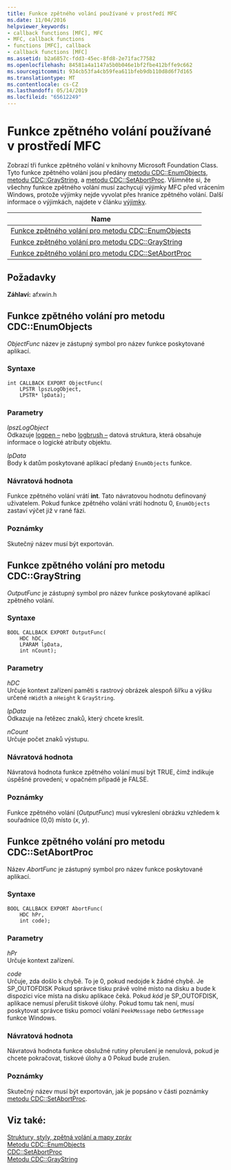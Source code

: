 ```yaml
---
title: Funkce zpětného volání používané v prostředí MFC
ms.date: 11/04/2016
helpviewer_keywords:
- callback functions [MFC], MFC
- MFC, callback functions
- functions [MFC], callback
- callback functions [MFC]
ms.assetid: b2a6857c-fdd3-45ec-8fd8-2e71fac77582
ms.openlocfilehash: 84581a4a1147a5b0b046e1bf2fbe412bffe9c662
ms.sourcegitcommit: 934cb53fa4cb59fea611bfeb9db110d8d6f7d165
ms.translationtype: MT
ms.contentlocale: cs-CZ
ms.lasthandoff: 05/14/2019
ms.locfileid: "65612249"
---
```

# <a name="callback-functions-used-by-mfc"></a>Funkce zpětného volání používané v prostředí MFC

Zobrazí tři funkce zpětného volání v knihovny Microsoft Foundation Class. Tyto funkce zpětného volání jsou předány [metodu CDC::EnumObjects](../../mfc/reference/cdc-class.md#enumobjects), [metodu CDC::GrayString](../../mfc/reference/cdc-class.md#graystring), a [metodu CDC::SetAbortProc](../../mfc/reference/cdc-class.md#setabortproc). Všimněte si, že všechny funkce zpětného volání musí zachycují výjimky MFC před vrácením Windows, protože výjimky nejde vyvolat přes hranice zpětného volání. Další informace o výjimkách, najdete v článku [výjimky](../../mfc/exception-handling-in-mfc.md).

|Name||
|----------|-----------------|
|[Funkce zpětného volání pro metodu CDC::EnumObjects](#enum_objects)||
|[Funkce zpětného volání pro metodu CDC::GrayString](#graystring)||
|[Funkce zpětného volání pro metodu CDC::SetAbortProc](#setabortproc)||

## <a name="requirements"></a>Požadavky

**Záhlaví:** afxwin.h

## <a name="enum_objects"></a> Funkce zpětného volání pro metodu CDC::EnumObjects

*ObjectFunc* název je zástupný symbol pro název funkce poskytované aplikací.

### <a name="syntax"></a>Syntaxe

```
int CALLBACK EXPORT ObjectFunc(
    LPSTR lpszLogObject,
    LPSTR* lpData);
```

### <a name="parameters"></a>Parametry

*lpszLogObject*<br/>
Odkazuje [logpen –](/windows/desktop/api/Wingdi/ns-wingdi-taglogpen) nebo [logbrush –](/windows/desktop/api/wingdi/ns-wingdi-taglogbrush) datová struktura, která obsahuje informace o logické atributy objektu.

*lpData*<br/>
Body k datům poskytované aplikací předaný `EnumObjects` funkce.

### <a name="return-value"></a>Návratová hodnota

Funkce zpětného volání vrátí **int**. Tato návratovou hodnotu definovaný uživatelem. Pokud funkce zpětného volání vrátí hodnotu 0, `EnumObjects` zastaví výčet již v rané fázi.

### <a name="remarks"></a>Poznámky

Skutečný název musí být exportován.

## <a name="graystring"></a>  Funkce zpětného volání pro metodu CDC::GrayString

*OutputFunc* je zástupný symbol pro název funkce poskytované aplikací zpětného volání.

### <a name="syntax"></a>Syntaxe

```
BOOL CALLBACK EXPORT OutputFunc(
    HDC hDC,
    LPARAM lpData,
    int nCount);
```

### <a name="parameters"></a>Parametry

*hDC*<br/>
Určuje kontext zařízení paměti s rastrový obrázek alespoň šířku a výšku určené `nWidth` a `nHeight` k `GrayString`.

*lpData*<br/>
Odkazuje na řetězec znaků, který chcete kreslit.

*nCount*<br/>
Určuje počet znaků výstupu.

### <a name="return-value"></a>Návratová hodnota

Návratová hodnota funkce zpětného volání musí být TRUE, čímž indikuje úspěšné provedení; v opačném případě je FALSE.

### <a name="remarks"></a>Poznámky

Funkce zpětného volání (*OutputFunc*) musí vykreslení obrázku vzhledem k souřadnice (0,0) místo (*x*, *y*).

## <a name="setabortproc"></a>  Funkce zpětného volání pro metodu CDC::SetAbortProc

Název *AbortFunc* je zástupný symbol pro název funkce poskytované aplikací.

### <a name="syntax"></a>Syntaxe

```
BOOL CALLBACK EXPORT AbortFunc(
    HDC hPr,
    int code);
```

### <a name="parameters"></a>Parametry

*hPr*<br/>
Určuje kontext zařízení.

*code*<br/>
Určuje, zda došlo k chybě. To je 0, pokud nedojde k žádné chybě. Je SP_OUTOFDISK Pokud správce tisku právě volné místo na disku a bude k dispozici více místa na disku aplikace čeká. Pokud *kód* je SP_OUTOFDISK, aplikace nemusí přerušit tiskové úlohy. Pokud tomu tak není, musí poskytovat správce tisku pomocí volání `PeekMessage` nebo `GetMessage` funkce Windows.

### <a name="return-value"></a>Návratová hodnota

Návratová hodnota funkce obslužné rutiny přerušení je nenulová, pokud je chcete pokračovat, tiskové úlohy a 0 Pokud bude zrušen.

### <a name="remarks"></a>Poznámky

Skutečný název musí být exportován, jak je popsáno v části poznámky [metodu CDC::SetAbortProc](../../mfc/reference/cdc-class.md#setabortproc).

## <a name="see-also"></a>Viz také:

[Struktury, styly, zpětná volání a mapy zpráv](structures-styles-callbacks-and-message-maps.md)<br/>
[Metodu CDC::EnumObjects](../../mfc/reference/cdc-class.md#enumobjects)<br/>
[CDC::SetAbortProc](../../mfc/reference/cdc-class.md#setabortproc)<br/>
[Metodu CDC::GrayString](../../mfc/reference/cdc-class.md#graystring)
